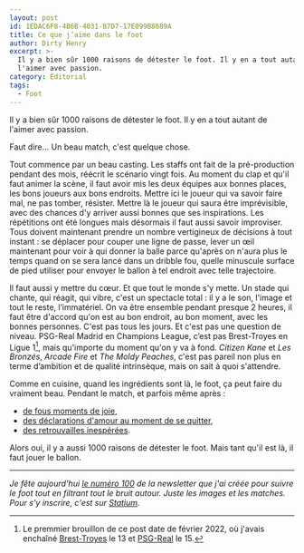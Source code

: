 ```yaml
---
layout: post
id: 1EDAC6F8-4B6B-4031-B7D7-17E099B8689A
title: Ce que j’aime dans le foot
author: Dirty Henry
excerpt: >-
  Il y a bien sûr 1000 raisons de détester le foot. Il y en a tout autant de
  l'aimer avec passion.
category: Éditorial
tags:
  - Foot
---
```


Il y a bien sûr 1000 raisons de détester le foot. Il y en a tout autant de
l'aimer avec passion.

Faut dire… Un beau match, c'est quelque chose.

Tout commence par un beau casting. Les staffs ont fait de la pré-production
pendant des mois, réécrit le scénario vingt fois. Au moment du clap et qu'il
faut animer la scène, il faut avoir mis les deux équipes aux bonnes places, les
bons joueurs aux bons endroits. Mettre ici le joueur qui va savoir faire mal, ne
pas tomber, résister. Mettre là le joueur qui saura être imprévisible, avec des
chances d'y arriver aussi bonnes que ses inspirations. Les répétitions ont été
longues mais désormais il faut aussi savoir improviser. Tous doivent maintenant
prendre un nombre vertigineux de décisions à tout instant : se déplacer pour
couper une ligne de passe, lever un œil maintenant pour voir à qui donner la
balle parce qu'après on n'aura plus le temps quand on se sera lancé dans un
dribble fou, quelle minuscule surface de pied utiliser pour envoyer le ballon à
tel endroit avec telle trajectoire.

Il faut aussi y mettre du cœur. Et que tout le monde s'y mette. Un stade qui
chante, qui réagit, qui vibre, c'est un spectacle total : il y a le son, l'image
et tout le reste, l’immatériel. On va être ensemble pendant presque 2 heures, il
faut être d'accord qu'on est au bon endroit, au bon moment, avec les bonnes
personnes. C'est pas tous les jours. Et c'est pas une question de niveau.
PSG-Real Madrid en Champions League, c’est pas Brest-Troyes en Ligue 1[^1], mais
qu'importe du moment qu'on y va à fond. _Citizen Kane_ et _Les Bronzés_, _Arcade
Fire_ et _The Moldy Peaches_, c'est pas pareil non plus en terme d’ambition et
de qualité intrinsèque, mais on sait à quoi s'attendre.

Comme en cuisine, quand les ingrédients sont là, le foot, ça peut faire du
vraiment beau. Pendant le match, et parfois même après :

- [de fous moments de joie][3],
- [des déclarations d'amour au moment de se quitter][4],
- [des retrouvailles inespérées][5].

Alors oui, il y a aussi 1000 raisons de détester le foot. Mais tant qu'il est
là, il faut jouer le ballon.

---

_Je fête aujourd’hui [le numéro 100][7] de la newsletter que j'ai créée pour
suivre le foot tout en filtrant tout le bruit autour. Juste les images et les
matches. Pour s'y inscrire, c'est sur [Statium][6]._

[^1]:
    Le premmier brouillon de ce post date de février 2022, où j'avais enchaîné
    [Brest-Troyes][1] le 13 et [PSG-Real][2] le 15.

[1]: https://fbref.com/en/matches/733d6293/Brest-Troyes-February-13-2022-Ligue-1
[2]:
  https://fbref.com/en/matches/59e6b28f/Paris-Saint-Germain-Real-Madrid-February-15-2022-Champions-League
[3]:
  https://twitter.com/TrabzonBelTr/status/1520888648018894848
  "Les fans de Trabzonspor qui fêtent un titre"
[4]:
  https://twitter.com/FabrizioRomano/status/1526312028280918017?s=20&t=DoTvgprnSNjgDbgX_cwPEQ
  "Les pleurs de Dybala au moment de dire au revoir à la Juventus"
[5]:
  https://www.youtube.com/watch?v=ydvUz_Pq7Lc
  "Eriksen rejoue après qu'on eut craint le voir mourir sur un terrain"
[6]: https://www.statium.app
[7]: https://www.statium.app/newsletter/posts/newsletter-100

